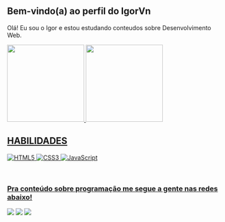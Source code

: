 ## Bem-vindo(a) ao perfil do IgorVn

Olá! Eu sou o Igor e estou estudando conteudos sobre Desenvolvimento Web.

 <div>
   <a href="https://github.com/Igor9090">
   <img height="180em" src="https://github-readme-stats.vercel.app/api?username=Igor9090&show_icons=true&bg_color=4B0082&include_all_commits=true&count_private=true&text_color=fff&title_color=836FFF"/>
   <img height="180em" src="https://github-readme-stats.vercel.app/api/top-langs/?username=Igor9090&layout=compact&langs_count=6&bg_color=4B0082&text_color=fff&title_color=836FFF"/>
</div>

## HABILIDADES

![HTML5](https://img.shields.io/badge/HTML5-000?style=for-the-badge&logo=html5&color=4B0082)
![CSS3](https://img.shields.io/badge/CSS3-000?style=for-the-badge&logo=css3&color=4B0082)
![JavaScript](https://img.shields.io/badge/JavaScript-000?style=for-the-badge&logo=javascript&color=4B0082)

<br>
 
### Pra conteúdo sobre programação me segue a gente nas redes abaixo!
 
<div> 
  <a href="https://www.instagram.com/igor.vinicius_/" target="_blank"><img src="https://img.shields.io/badge/-Instagram-%23E4405F?style=for-the-badge&logo=instagram&logoColor=white" target="_blank"></a> 
  <a href = "mailto: igor.viniciusgssilva@gmail.com"><img src="https://img.shields.io/badge/-Gmail-%23333?style=for-the-badge&logo=gmail&logoColor=white" target="_blank"></a>
  <a href="https://www.linkedin.com/in/igorvn-silva/" target="_blank"><img src="https://img.shields.io/badge/-LinkedIn-%230077B5?style=for-the-badge&logo=linkedin&logoColor=white" target="_blank"></a>
</div>
